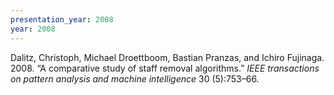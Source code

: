 ```yaml
---
presentation_year: 2008
year: 2008
---
```


Dalitz, Christoph, Michael Droettboom, Bastian Pranzas, and Ichiro Fujinaga. 2008. “A comparative study of staff removal algorithms.” <i>IEEE transactions on pattern analysis and machine intelligence</i> 30 (5):753–66.